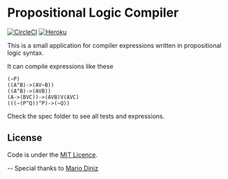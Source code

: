 # Propositional Logic Compiler

[![CircleCI](https://circleci.com/gh/cmendesce/propositional-logic-compiler.svg?style=svg)](https://circleci.com/gh/cmendesce/propositional-logic-compiler) [![Heroku](https://heroku-badge.herokuapp.com/?app=logic-compiler)](https://logic-compiler.herokuapp.com/)

This is a small application for compiler expressions written in propositional logic syntax. 

It can compile expressions like these

```
(~P)
((A^B)->(AV~B))
((A^B)->(AVB))
(A->(BVC))->(AVB)V(AVC)
(((~(P^Q))^P)->(~Q))
```
Check the spec folder to see all tests and expressions.



## License
Code is under the [MIT Licence](LICENSE).

--
Special thanks to [Mario Diniz](https://github.com/mariohd)
